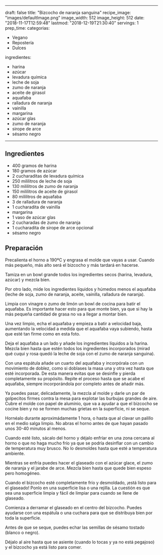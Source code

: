 
---
draft: false
title: "Bizcocho de naranja sanguina"
recipe_image: "images/defaultImage.png"
image_width: 512
image_height: 512
date: "2018-11-17T12:59:48"
lastmod: "2018-12-19T21:30:40"
servings: 1
prep_time: 
categorias:
  - Vegano
  - Repostería
  - Dulces

ingredientes:
  - harina
  - azúcar
  - levadura química
  - leche de soja
  - zumo de naranja
  - aceite de girasol
  - aquafaba
  - ralladura de naranja
  - vainilla
  - margarina
  - azúcar glas
  - zumo de naranja
  - sirope de arce
  - sésamo negro
---

## Ingredientes
- 400 gramos de harina
- 180 gramos de azúcar
- 2 cucharaditas de levadura química
- 250 mililitros de leche de soja
- 130 mililitros de zumo de naranja
- 150 mililitros de aceite de girasol
- 80 mililitros de aquafaba
- 3  de ralladura de naranja
- 1 cucharadita de vainilla
- margarina
- 1 vaso de azúcar glas
- 2 cucharadas de zumo de naranja
- 1 cucharadita de sirope de arce opcional
- sésamo negro

## Preparación
Precalienta el horno a 190ºC y engrasa el molde que vayas a usar. Cuando más pequeño, más alto será el bizcocho y más tardará en hacerse.

Tamiza en un bowl grande todos los ingredientes secos (harina, levadura, azúcar) y mezcla bien.

Por otro lado, mide los ingredientes líquidos y húmedos menos el aquafaba (leche de soja, zumo de naranja, aceite, vainilla, ralladura de naranja).

Limpia con vinagre o zumo de limón un bowl de cocina para batir el aquafaba. Es importante hacer esto para que monte bien, ya que si hay la más pequeña cantidad de grasa no va a llegar a montar bien.

Una vez limpio, echa el aquafaba y empieza a batir a velocidad baja, aumentando la velocidad a medida que el aquafaba vaya subiendo, hasta que esté tan firme como en esta foto.

Deja el aquafaba a un lado y añade los ingredientes líquidos a la harina. Mezcla bien hasta que estén todos los ingredientes incorporados (mirad qué cuqui y rosa quedó la leche de soja con el zumo de naranja sanguina).

Con una espátula añade un cuarto del aquafaba y incorpórala con un movimiento de doblez, como si doblases la masa una y otra vez hasta que esté incorporada. De esta manera evitas que se desinfle y pierda completamente su propósito. Repite el proceso hasta que se acabe el aquafaba, siempre incorporándola por completo antes de añadir más.

Ya puedes pasar, delicadamente, la mezcla al molde y darle un par de golpecitos firmes contra la mesa para explotar las burbujas grandes de aire. Cubre el molde con papel de aluminio, que va a ayudar a que el bizcocho se cocine bien y no se formen muchas grietas en la superficie, ni se seque.

Hornéalo durante aproximádamente 1 hora, o hasta que al clavar un palillo en el medio salga limpio. No abras el horno antes de que hayan pasado unos 30-40 minutos al menos.

Cuando esté listo, sácalo del horno y déjalo enfríar en una zona cercana al horno o que no haga mucho frío ya que se podría desinflar con un cambio de temperatura muy brusco. No lo desmoldes hasta que esté a temperatura ambiente.

Mientras se enfría puedes hacer el glaseado con el azúcar glace, el zumo de naranja y el jarabe de arce. Mezcla bien hasta que quede bien espeso pero homogéneo.

Cuando el bizcocho esté completamente frío y desmoldado, ¡está listo para el glaseado! Ponlo en una superficie lisa o una rejilla. La cuestión es que sea una superficie limpia y fácil de limpiar para cuando se llene de glaseado.

Comienza a derramar el glaseado en el centro del bizcocho. Puedes ayudarse con una espátula o una cuchara para que se distribuya bien por toda la superficie.

Antes de que se seque, puedes echar las semillas de sésamo tostado (blanco o negro).

Déjalo al aire hasta que se asiente (cuando lo tocas y ya no está pegajoso) y el bizcocho ya está listo para comer.



